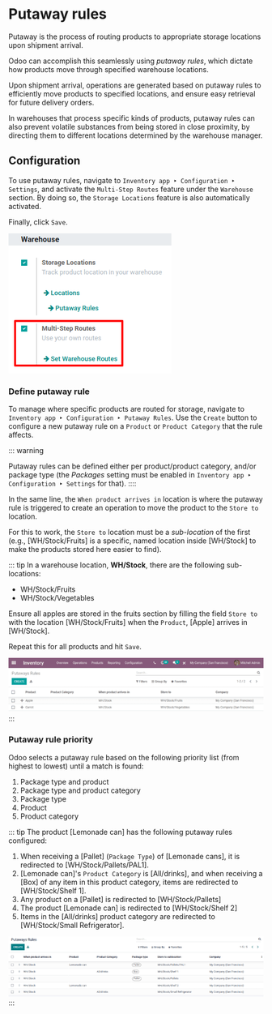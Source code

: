 # Putaway rules

Putaway is the process of routing products to appropriate storage
locations upon shipment arrival.

Odoo can accomplish this seamlessly using *putaway rules*, which dictate
how products move through specified warehouse locations.

Upon shipment arrival, operations are generated based on putaway rules
to efficiently move products to specified locations, and ensure easy
retrieval for future delivery orders.

In warehouses that process specific kinds of products, putaway rules can
also prevent volatile substances from being stored in close proximity,
by directing them to different locations determined by the warehouse
manager.


## Configuration

To use putaway rules, navigate to
`Inventory app ‣ Configuration ‣ Settings`, and activate the
`Multi-Step Routes` feature under the
`Warehouse` section. By doing so, the
`Storage Locations` feature is also
automatically activated.

Finally, click `Save`.

![Activate Multi-Step Routes in Inventory configuration settings.](putaway/activate-multi-step-routes.png)

### Define putaway rule 

To manage where specific products are routed for storage, navigate to
`Inventory app
‣ Configuration ‣ Putaway Rules`. Use the `Create` button to configure a new putaway rule on a
`Product` or
`Product Category` that the rule
affects.

::: warning

Putaway rules can be defined either per product/product category, and/or
package type (the *Packages* setting must be enabled in
`Inventory app ‣ Configuration ‣
Settings` for that).
::::

In the same line, the `When product arrives in` location is where the putaway rule is triggered to
create an operation to move the product to the
`Store to` location.

For this to work, the `Store to`
location must be a *sub-location* of the first (e.g.,
[WH/Stock/Fruits] is a specific, named location inside
[WH/Stock] to make the products stored here easier to find).

::: tip
In a warehouse location, **WH/Stock**, there are the following
sub-locations:

- WH/Stock/Fruits
- WH/Stock/Vegetables

Ensure all apples are stored in the fruits section by filling the field
`Store to` with the location
[WH/Stock/Fruits] when the `Product`, [Apple] arrives in [WH/Stock].

Repeat this for all products and hit `Save`.

![Create putaway rules for apples and carrots.](putaway/create-putaway-rules.png)
:::

### Putaway rule priority

Odoo selects a putaway rule based on the following priority list (from
highest to lowest) until a match is found:

1.  Package type and product
2.  Package type and product category
3.  Package type
4.  Product
5.  Product category

::: tip
The product [Lemonade can] has the following putaway rules
configured:

1.  When receiving a [Pallet]
    (`Package Type`) of [Lemonade
    cans], it is redirected to
    [WH/Stock/Pallets/PAL1].
2.  [Lemonade can]\'s `Product Category` is [All/drinks], and when receiving a
    [Box] of any item in this product category, items are
    redirected to [WH/Stock/Shelf 1].
3.  Any product on a [Pallet] is redirected to
    [WH/Stock/Pallets]
4.  The product [Lemonade can] is redirected to
    [WH/Stock/Shelf 2]
5.  Items in the [All/drinks] product category are
    redirected to [WH/Stock/Small Refrigerator].

![Some examples of putaway rules.](putaway/putaway-example.png)
:::
